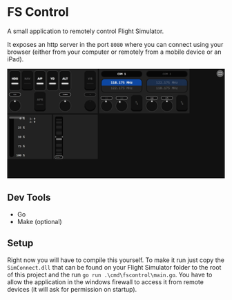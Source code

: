 # FS Control
A small application to remotely control Flight Simulator.

It exposes an http server in the port `8080` where you can connect using your browser (either from your computer or remotely from a mobile device or an iPad).

![web/img/app.png](web/img/app.png)

## Dev Tools
- Go
- Make (optional)

## Setup
Right now you will have to compile this yourself. To make it run just copy the `SimConnect.dll` that can be found on your Flight Simulator folder to the root of this project and the run `go run .\cmd\fscontrol\main.go`. You have to allow the application in the windows firewall to access it from remote devices (it will ask for permission on startup).